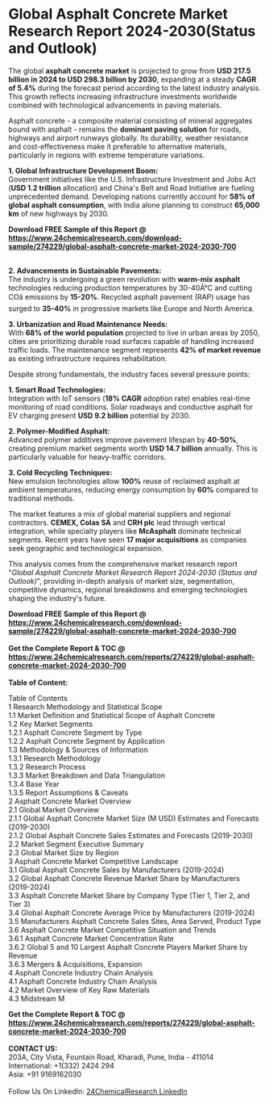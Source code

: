 <h1>Global Asphalt Concrete Market Research Report 2024-2030(Status and Outlook)</h1><p>The global <strong>asphalt concrete market</strong> is projected to grow from <strong>USD 217.5 billion in 2024 to USD 298.3 billion by 2030</strong>, expanding at a steady <strong>CAGR of 5.4%</strong> during the forecast period according to the latest industry analysis. This growth reflects increasing infrastructure investments worldwide combined with technological advancements in paving materials.</p><p>Asphalt concrete - a composite material consisting of mineral aggregates bound with asphalt - remains the <strong>dominant paving solution</strong> for roads, highways and airport runways globally. Its durability, weather resistance and cost-effectiveness make it preferable to alternative materials, particularly in regions with extreme temperature variations.</p><p><strong>1. Global Infrastructure Development Boom:<br></strong>
Government initiatives like the U.S. Infrastructure Investment and Jobs Act (<strong>USD 1.2 trillion</strong> allocation) and China's Belt and Road Initiative are fueling unprecedented demand. Developing nations currently account for <strong>58% of global asphalt consumption</strong>, with India alone planning to construct <strong>65,000 km</strong> of new highways by 2030.</p><div><b>Download FREE Sample of this Report @ 
            <a href="https://www.24chemicalresearch.com/download-sample/274229/global-asphalt-concrete-market-2024-2030-700">
            https://www.24chemicalresearch.com/download-sample/274229/global-asphalt-concrete-market-2024-2030-700</a></b></div><br><p><strong>2. Advancements in Sustainable Pavements:<br></strong>
The industry is undergoing a green revolution with <strong>warm-mix asphalt</strong> technologies reducing production temperatures by 30-40Â°C and cutting COâ emissions by <strong>15-20%</strong>. Recycled asphalt pavement (RAP) usage has surged to <strong>35-40%</strong> in progressive markets like Europe and North America.</p><p><strong>3. Urbanization and Road Maintenance Needs:<br></strong>
With <strong>68% of the world population</strong> projected to live in urban areas by 2050, cities are prioritizing durable road surfaces capable of handling increased traffic loads. The maintenance segment represents <strong>42% of market revenue</strong> as existing infrastructure requires rehabilitation.</p><p>Despite strong fundamentals, the industry faces several pressure points:</p><p><strong>1. Smart Road Technologies:<br></strong>
Integration with IoT sensors (<strong>18% CAGR</strong> adoption rate) enables real-time monitoring of road conditions. Solar roadways and conductive asphalt for EV charging present <strong>USD 9.2 billion</strong> potential by 2030.</p><p><strong>2. Polymer-Modified Asphalt:</strong><br>
Advanced polymer additives improve pavement lifespan by <strong>40-50%</strong>, creating premium market segments worth <strong>USD 14.7 billion</strong> annually. This is particularly valuable for heavy-traffic corridors.</p><p><strong>3. Cold Recycling Techniques:<br></strong>
New emulsion technologies allow <strong>100%</strong> reuse of reclaimed asphalt at ambient temperatures, reducing energy consumption by <strong>60%</strong> compared to traditional methods.</p><p>The market features a mix of global material suppliers and regional contractors. <strong>CEMEX, Colas SA</strong> and <strong>CRH plc</strong> lead through vertical integration, while specialty players like <strong>McAsphalt</strong> dominate technical segments. Recent years have seen <strong>17 major acquisitions</strong> as companies seek geographic and technological expansion.</p><p>This analysis comes from the comprehensive market research report "<em>Global Asphalt Concrete Market Research Report 2024-2030 (Status and Outlook)</em>", providing in-depth analysis of market size, segmentation, competitive dynamics, regional breakdowns and emerging technologies shaping the industry's future.</p><div><b>Download FREE Sample of this Report @ 
            <a href="https://www.24chemicalresearch.com/download-sample/274229/global-asphalt-concrete-market-2024-2030-700">
            https://www.24chemicalresearch.com/download-sample/274229/global-asphalt-concrete-market-2024-2030-700</a></b></div><br><div><b>Get the Complete Report & TOC @ 
            <a href="https://www.24chemicalresearch.com/reports/274229/global-asphalt-concrete-market-2024-2030-700">
            https://www.24chemicalresearch.com/reports/274229/global-asphalt-concrete-market-2024-2030-700</a></b></div><br>
            <b>Table of Content:</b><p>Table of Contents<br />
1 Research Methodology and Statistical Scope<br />
1.1 Market Definition and Statistical Scope of Asphalt Concrete<br />
1.2 Key Market Segments<br />
1.2.1 Asphalt Concrete Segment by Type<br />
1.2.2 Asphalt Concrete Segment by Application<br />
1.3 Methodology & Sources of Information<br />
1.3.1 Research Methodology<br />
1.3.2 Research Process<br />
1.3.3 Market Breakdown and Data Triangulation<br />
1.3.4 Base Year<br />
1.3.5 Report Assumptions & Caveats<br />
2 Asphalt Concrete Market Overview<br />
2.1 Global Market Overview<br />
2.1.1 Global Asphalt Concrete Market Size (M USD) Estimates and Forecasts (2019-2030)<br />
2.1.2 Global Asphalt Concrete Sales Estimates and Forecasts (2019-2030)<br />
2.2 Market Segment Executive Summary<br />
2.3 Global Market Size by Region<br />
3 Asphalt Concrete Market Competitive Landscape<br />
3.1 Global Asphalt Concrete Sales by Manufacturers (2019-2024)<br />
3.2 Global Asphalt Concrete Revenue Market Share by Manufacturers (2019-2024)<br />
3.3 Asphalt Concrete Market Share by Company Type (Tier 1, Tier 2, and Tier 3)<br />
3.4 Global Asphalt Concrete Average Price by Manufacturers (2019-2024)<br />
3.5 Manufacturers Asphalt Concrete Sales Sites, Area Served, Product Type<br />
3.6 Asphalt Concrete Market Competitive Situation and Trends<br />
3.6.1 Asphalt Concrete Market Concentration Rate<br />
3.6.2 Global 5 and 10 Largest Asphalt Concrete Players Market Share by Revenue<br />
3.6.3 Mergers & Acquisitions, Expansion<br />
4 Asphalt Concrete Industry Chain Analysis<br />
4.1 Asphalt Concrete Industry Chain Analysis<br />
4.2 Market Overview of Key Raw Materials<br />
4.3 Midstream M</p><div><b>Get the Complete Report & TOC @ 
            <a href="https://www.24chemicalresearch.com/reports/274229/global-asphalt-concrete-market-2024-2030-700">
            https://www.24chemicalresearch.com/reports/274229/global-asphalt-concrete-market-2024-2030-700</a></b></div><br><b>CONTACT US:</b><br>
            203A, City Vista, Fountain Road, Kharadi, Pune, India - 411014<br>
            International: +1(332) 2424 294<br>
            Asia: +91 9169162030 <br><br>
            Follow Us On LinkedIn: <a href="https://www.linkedin.com/company/24chemicalresearch/">24ChemicalResearch LinkedIn</a>